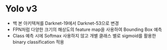 # Yolo v3

- 백 본 아키텍쳐를 Darknet-19에서 Darknet-53으로 변경
- FPN처럼 다양한 크기의 해상도의 feature map을 사용하여 Bounding Box 예측
- Class 예측 시에 Softmax 사용하지 않고 개별 클래스 별로 sigmoid를 활용한 binary classification 적용

